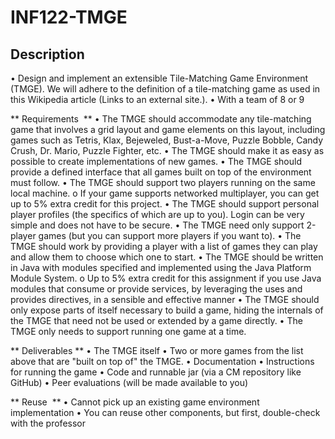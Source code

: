 # INF122-TMGE

## Description 
•	Design and implement an extensible Tile-Matching Game Environment (TMGE). We will adhere to the definition of a tile-matching game as used in this Wikipedia article (Links to an external site.).
•	With a team of 8 or 9

** Requirements  **
•	The TMGE should accommodate any tile-matching game that involves a grid layout and game elements on this layout, including games such as Tetris, Klax, Bejeweled, Bust-a-Move, Puzzle Bobble, Candy Crush, Dr. Mario, Puzzle Fighter, etc.
•	The TMGE should make it as easy as possible to create implementations of new games.
•	The TMGE should provide a defined interface that all games built on top of the environment must follow.
•	The TMGE should support two players running on the same local machine.
o	If your game supports networked multiplayer, you can get up to 5% extra credit for this project.
•	The TMGE should support personal player profiles (the specifics of which are up to you). Login can be very simple and does not have to be secure.
•	The TMGE need only support 2-player games (but you can support more players if you want to).
•	The TMGE should work by providing a player with a list of games they can play and allow them to choose which one to start.
•	The TMGE  should be written in Java with modules specified and implemented using the Java Platform Module System.
o	Up to 5% extra credit for this assignment if you use Java modules that consume or provide services, by leveraging the uses and provides directives, in a sensible and effective manner
•	The TMGE should only expose parts of itself necessary to build a game, hiding the internals of the TMGE that need not be used or extended by a game directly.
•	The TMGE  only needs to support running one game at a time.

** Deliverables **
•	The TMGE itself
•	Two or more games from the list above that are "built on top of" the TMGE.
•	Documentation
•	Instructions for running the game
•	Code and runnable jar (via a CM repository like GitHub)
•	Peer evaluations (will be made available to you)

** Reuse  ** 
•	Cannot pick up an existing game environment implementation
•	You can reuse other components, but first, double-check with the professor
